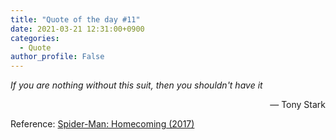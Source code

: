 ```yaml
---
title: "Quote of the day #11"
date: 2021-03-21 12:31:00+0900
categories:
  - Quote
author_profile: False
---
```


*If you are nothing without this suit, then you shouldn't have it*

<div style="text-align: right"> &mdash; Tony Stark </div>

Reference: [Spider-Man: Homecoming (2017)](https://www.youtube.com/watch?v=9esCA8_EPeY)

